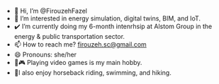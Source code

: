 - 👋 Hi, I’m @FirouzehFazel
- 👀 I’m interested in energy simulation, digital twins, BIM, and IoT.
- ✔️ I’m currently doing my 6-month intenrhsip at Alstom Group in the energy & public transportation sector.
- 📫 How to reach me? firouzeh.sc@gmail.com
- 😄 Pronouns: she/her
- 👾🎮 Playing video games is my main hobby.
- 🌱I also enjoy horseback riding, swimming, and hiking.

<!---
FirouzehFazel/FirouzehFazel is a ✨ special ✨ repository because its `README.md` (this file) appears on your GitHub profile.
You can click the Preview link to take a look at your changes.
--->

